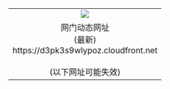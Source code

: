 ﻿<table>
  <tr></tr>
  <tr><td colspan=2 align=center><img src="https://d3pk3s9wlypoz.cloudfront.net/Up/oGate.jpg" /></td></tr>
  <tr><td colspan=2 align=center>网门动态网址<br/>(最新)
<br>https://d3pk3s9wlypoz.cloudfront.net
<br/><br/>(以下网址可能失效)
    </td>
  </tr>
</table>
